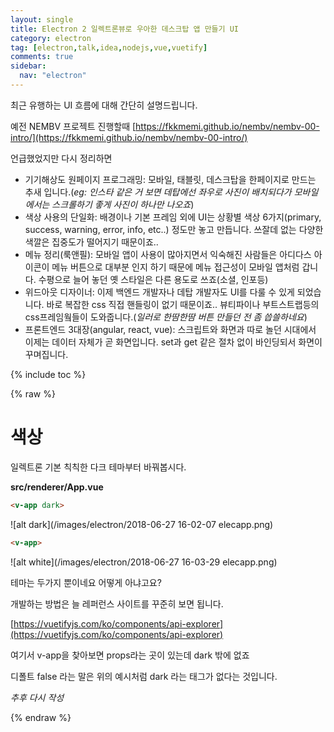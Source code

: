 ```yaml
---
layout: single
title: Electron 2 일렉트론뷰로 우아한 데스크탑 앱 만들기 UI
category: electron
tag: [electron,talk,idea,nodejs,vue,vuetify]
comments: true
sidebar:
  nav: "electron"
---
```


최근 유행하는 UI 흐름에 대해 간단히 설명드립니다.

예전 NEMBV 프로젝트 진행할때 [https://fkkmemi.github.io/nembv/nembv-00-intro/](https://fkkmemi.github.io/nembv/nembv-00-intro/)

언급했었지만 다시 정리하면 

- 기기해상도 원페이지 프로그래밍: 모바일, 태블릿, 데스크탑을 한페이지로 만드는 추새 입니다.(_eg: 인스타 같은 거 보면 데탑에선 좌우로 사진이 배치되다가 모바일에서는 스크롤하기 좋게 사진이 하나만 나오죠_)
- 색상 사용의 단일화: 배경이나 기본 프레임 외에 UI는 상황별 색상 6가지(primary, success, warning, error, info, etc..) 정도만 놓고 만듭니다. 쓰잘데 없는 다양한 색깔은 집중도가 떨어지기 때문이죠..
- 메뉴 정리(룩앤필): 모바일 앱이 사용이 많아지면서 익숙해진 사람들은 아디다스 아이콘이 메뉴 버튼으로 대부분 인지 하기 때문에 메뉴 접근성이 모바일 앱처럼 갑니다. 수평으로 늘어 놓던 옛 스타일은 다른 용도로 쓰죠(소셜, 인포등)
- 위드아웃 디자이너: 이제 백엔드 개발자나 데탑 개발자도 UI를 다룰 수 있게 되었습니다. 바로 복잡한 css 직접 핸들링이 없기 때문이죠.. 뷰티파이나 부트스트랩등의 css프레임웤들이 도와줍니다.(_일러로 한땀한땀 버튼 만들던 전 좀 씁쓸하네요_)
- 프론트엔드 3대장(angular, react, vue): 스크립트와 화면과 따로 놀던 시대에서 이제는 데이터 자체가 곧 화면입니다. set과 get 같은 절차 없이 바인딩되서 화면이 꾸며집니다.     

{% include toc %}

{% raw %}

# 색상

일렉트론 기본 칙칙한 다크 테마부터 바꿔봅시다.

**src/renderer/App.vue**    
```html
<v-app dark>
```
![alt dark](/images/electron/2018-06-27 16-02-07 elecapp.png)

```html
<v-app>
```
![alt white](/images/electron/2018-06-27 16-03-29 elecapp.png)

테마는 두가지 뿐이네요 어떻게 아냐고요?

개발하는 방법은 늘 레퍼런스 사이트를 꾸준히 보면 됩니다.

[https://vuetifyjs.com/ko/components/api-explorer](https://vuetifyjs.com/ko/components/api-explorer)

여기서 v-app을 찾아보면 props라는 곳이 있는데 dark 밖에 없죠

디폴트 false 라는 말은 위의 예시처럼 dark 라는 태그가 없다는 것입니다. 

*추후 다시 작성*

{% endraw %}